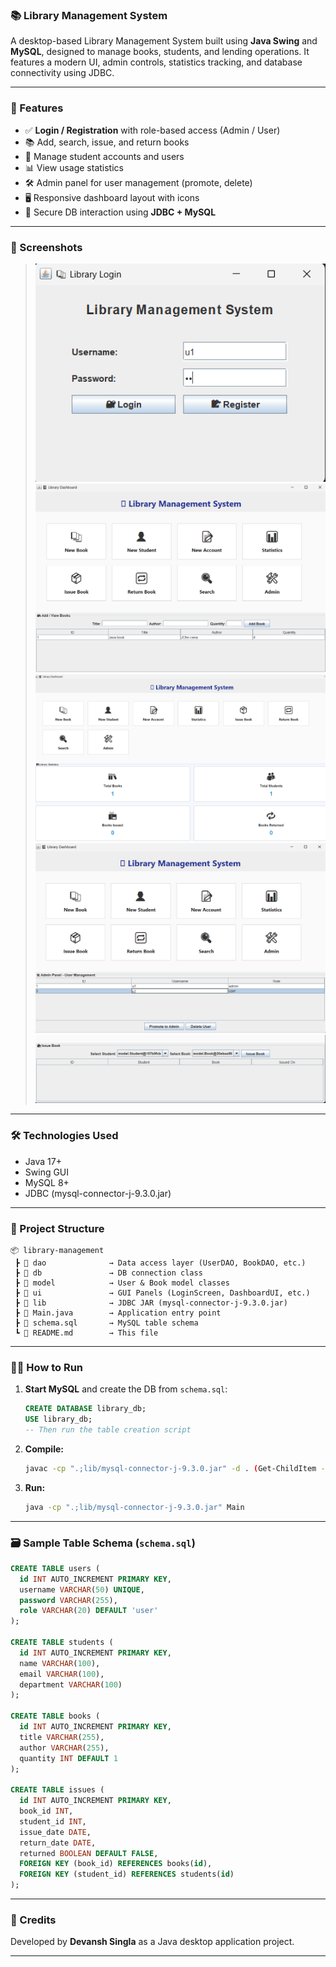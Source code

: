 
### 📚 Library Management System

A desktop-based Library Management System built using **Java Swing** and **MySQL**, designed to manage books, students, and lending operations. It features a modern UI, admin controls, statistics tracking, and database connectivity using JDBC.

---

### 🚀 Features

* ✅ **Login / Registration** with role-based access (Admin / User)
* 📚 Add, search, issue, and return books
* 👤 Manage student accounts and users
* 📊 View usage statistics
* 🛠 Admin panel for user management (promote, delete)
* 🖥 Responsive dashboard layout with icons
* 🔐 Secure DB interaction using **JDBC + MySQL**

---

### 📸 Screenshots

> ![login](image.png)
> ![Dashboard](image-1.png)
> ![statistic](image-2.png)
> ![admin page](image-3.png)
> ![issue book](image-4.png)

---

### 🛠 Technologies Used

* Java 17+
* Swing GUI
* MySQL 8+
* JDBC (mysql-connector-j-9.3.0.jar)

---

### 📁 Project Structure

```
📦 library-management
 ┣ 📂 dao              → Data access layer (UserDAO, BookDAO, etc.)
 ┣ 📂 db               → DB connection class
 ┣ 📂 model            → User & Book model classes
 ┣ 📂 ui               → GUI Panels (LoginScreen, DashboardUI, etc.)
 ┣ 📂 lib              → JDBC JAR (mysql-connector-j-9.3.0.jar)
 ┣ 📄 Main.java        → Application entry point
 ┣ 📄 schema.sql       → MySQL table schema
 ┗ 📄 README.md        → This file
```

---

### 🧑‍💻 How to Run

1. **Start MySQL** and create the DB from `schema.sql`:

   ```sql
   CREATE DATABASE library_db;
   USE library_db;
   -- Then run the table creation script
   ```

2. **Compile:**

   ```bash
   javac -cp ".;lib/mysql-connector-j-9.3.0.jar" -d . (Get-ChildItem -Recurse -Filter *.java | ForEach-Object { $_.FullName })
   ```

3. **Run:**

   ```bash
   java -cp ".;lib/mysql-connector-j-9.3.0.jar" Main
   ```

---

### 🗃️ Sample Table Schema (`schema.sql`)

```sql
CREATE TABLE users (
  id INT AUTO_INCREMENT PRIMARY KEY,
  username VARCHAR(50) UNIQUE,
  password VARCHAR(255),
  role VARCHAR(20) DEFAULT 'user'
);

CREATE TABLE students (
  id INT AUTO_INCREMENT PRIMARY KEY,
  name VARCHAR(100),
  email VARCHAR(100),
  department VARCHAR(100)
);

CREATE TABLE books (
  id INT AUTO_INCREMENT PRIMARY KEY,
  title VARCHAR(255),
  author VARCHAR(255),
  quantity INT DEFAULT 1
);

CREATE TABLE issues (
  id INT AUTO_INCREMENT PRIMARY KEY,
  book_id INT,
  student_id INT,
  issue_date DATE,
  return_date DATE,
  returned BOOLEAN DEFAULT FALSE,
  FOREIGN KEY (book_id) REFERENCES books(id),
  FOREIGN KEY (student_id) REFERENCES students(id)
);
```
---

### 🤝 Credits

Developed by **Devansh Singla** as a Java desktop application project.

---